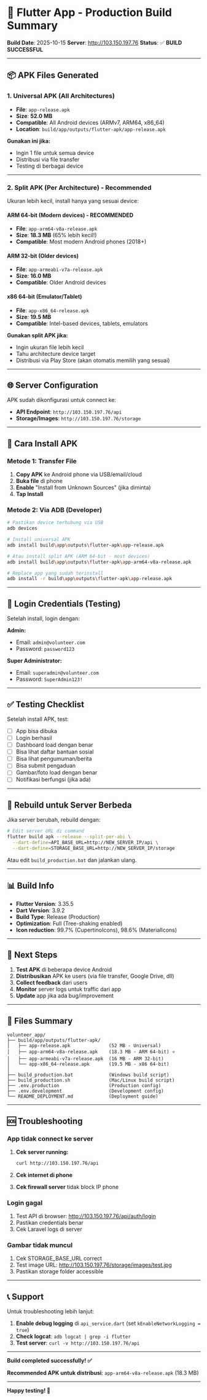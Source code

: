 # 📱 Flutter App - Production Build Summary

**Build Date**: 2025-10-15
**Server**: http://103.150.197.76
**Status**: ✅ **BUILD SUCCESSFUL**

---

## 📦 **APK Files Generated**

### **1. Universal APK (All Architectures)**
- **File**: `app-release.apk`
- **Size**: **52.0 MB**
- **Compatible**: All Android devices (ARMv7, ARM64, x86_64)
- **Location**: `build/app/outputs/flutter-apk/app-release.apk`

**Gunakan ini jika:**
- Ingin 1 file untuk semua device
- Distribusi via file transfer
- Testing di berbagai device

---

### **2. Split APK (Per Architecture) - Recommended**

Ukuran lebih kecil, install hanya yang sesuai device:

#### **ARM 64-bit (Modern devices) - RECOMMENDED**
- **File**: `app-arm64-v8a-release.apk`
- **Size**: **18.3 MB** (65% lebih kecil!)
- **Compatible**: Most modern Android phones (2018+)

#### **ARM 32-bit (Older devices)**
- **File**: `app-armeabi-v7a-release.apk`
- **Size**: **16.0 MB**
- **Compatible**: Older Android devices

#### **x86 64-bit (Emulator/Tablet)**
- **File**: `app-x86_64-release.apk`
- **Size**: **19.5 MB**
- **Compatible**: Intel-based devices, tablets, emulators

**Gunakan split APK jika:**
- Ingin ukuran file lebih kecil
- Tahu architecture device target
- Distribusi via Play Store (akan otomatis memilih yang sesuai)

---

## 🌐 **Server Configuration**

APK sudah dikonfigurasi untuk connect ke:

- **API Endpoint**: `http://103.150.197.76/api`
- **Storage/Images**: `http://103.150.197.76/storage`

---

## 📲 **Cara Install APK**

### **Metode 1: Transfer File**

1. **Copy APK** ke Android phone via USB/email/cloud
2. **Buka file** di phone
3. **Enable** "Install from Unknown Sources" (jika diminta)
4. **Tap Install**

### **Metode 2: Via ADB (Developer)**

```bash
# Pastikan device terhubung via USB
adb devices

# Install universal APK
adb install build\app\outputs\flutter-apk\app-release.apk

# Atau install split APK (ARM 64-bit - most devices)
adb install build\app\outputs\flutter-apk\app-arm64-v8a-release.apk

# Replace app yang sudah terinstall
adb install -r build\app\outputs\flutter-apk\app-release.apk
```

---

## 🔐 **Login Credentials (Testing)**

Setelah install, login dengan:

**Admin:**
- Email: `admin@volunteer.com`
- Password: `password123`

**Super Administrator:**
- Email: `superadmin@volunteer.com`
- Password: `SuperAdmin123!`

---

## ✅ **Testing Checklist**

Setelah install APK, test:

- [ ] App bisa dibuka
- [ ] Login berhasil
- [ ] Dashboard load dengan benar
- [ ] Bisa lihat daftar bantuan sosial
- [ ] Bisa lihat pengumuman/berita
- [ ] Bisa submit pengaduan
- [ ] Gambar/foto load dengan benar
- [ ] Notifikasi berfungsi (jika ada)

---

## 🔄 **Rebuild untuk Server Berbeda**

Jika server berubah, rebuild dengan:

```bash
# Edit server URL di command
flutter build apk --release --split-per-abi \
  --dart-define=API_BASE_URL=http://NEW_SERVER_IP/api \
  --dart-define=STORAGE_BASE_URL=http://NEW_SERVER_IP/storage
```

Atau edit `build_production.bat` dan jalankan ulang.

---

## 📊 **Build Info**

- **Flutter Version**: 3.35.5
- **Dart Version**: 3.9.2
- **Build Type**: Release (Production)
- **Optimization**: Full (Tree-shaking enabled)
- **Icon reduction**: 99.7% (CupertinoIcons), 98.6% (MaterialIcons)

---

## 🚀 **Next Steps**

1. **Test APK** di beberapa device Android
2. **Distribusikan** APK ke users (via file transfer, Google Drive, dll)
3. **Collect feedback** dari users
4. **Monitor** server logs untuk traffic dari app
5. **Update** app jika ada bug/improvement

---

## 📝 **Files Summary**

```
volunteer_app/
├── build/app/outputs/flutter-apk/
│   ├── app-release.apk              (52 MB - Universal)
│   ├── app-arm64-v8a-release.apk    (18.3 MB - ARM 64-bit) ⭐
│   ├── app-armeabi-v7a-release.apk  (16 MB - ARM 32-bit)
│   └── app-x86_64-release.apk       (19.5 MB - x86 64-bit)
│
├── build_production.bat             (Windows build script)
├── build_production.sh              (Mac/Linux build script)
├── .env.production                  (Production config)
├── .env.development                 (Development config)
└── README_DEPLOYMENT.md             (Deployment guide)
```

---

## 🆘 **Troubleshooting**

### **App tidak connect ke server**

1. **Cek server running:**
   ```bash
   curl http://103.150.197.76/api
   ```

2. **Cek internet di phone**

3. **Cek firewall server** tidak block IP phone

### **Login gagal**

1. Test API di browser: http://103.150.197.76/api/auth/login
2. Pastikan credentials benar
3. Cek Laravel logs di server

### **Gambar tidak muncul**

1. Cek STORAGE_BASE_URL correct
2. Test image URL: http://103.150.197.76/storage/images/test.jpg
3. Pastikan storage folder accessible

---

## 📞 **Support**

Untuk troubleshooting lebih lanjut:

1. **Enable debug logging** di `api_service.dart` (set `kEnableNetworkLogging = true`)
2. **Check logcat**: `adb logcat | grep -i flutter`
3. **Test server**: `curl -v http://103.150.197.76/api`

---

**Build completed successfully! ✅**

**Recommended APK untuk distribusi**: `app-arm64-v8a-release.apk` (18.3 MB)

---

**Happy testing! 🎉**
